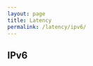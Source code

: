 ```yaml
---
layout: page
title: Latency
permalink: /latency/ipv6/
---
```


## IPv6

<script src="https://atlas.ripe.net/resource/tracemon/tracemon-widget-main.js"></script>
<div id="place-here"></div>
<script>
    initTracemon(
        '#place-here',
        {}, // Tool options, see table below for more info
        { measurements:[27030747], defaultNumberOfDisplayedSources:[9] } // Query options, see table below for more info
        );
</script>
